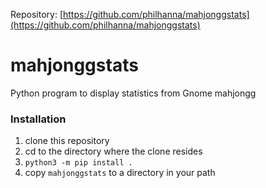 Repository: [https://github.com/philhanna/mahjonggstats](https://github.com/philhanna/mahjonggstats)
# mahjonggstats
Python program to display statistics from Gnome mahjongg

### Installation

1. clone this repository
2. cd to the directory where the clone resides
3. `python3 -m pip install .`
4. copy `mahjonggstats` to a directory in your path
